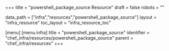 +++
title = "powershell_package_source Resource"
draft = false
robots = ""

data_path = ["infra","resources","powershell_package_source"]
layout = "infra_resource"
toc_layout = "infra_resource_toc"

[menu]
  [menu.infra]
    title = "powershell_package_source"
    identifier = "chef_infra/resources/powershell_package_source"
    parent = "chef_infra/resources"
+++

<!-- The contents of this page are automatically generated from the powershell_package_source.yaml file in the data/infra/resources directory. -->
<!-- To suggest a change, edit the https://github.com/chef/chef/blob/main/lib/chef/resource/powershell_package_source.rb file and submit a pull request to the https://github.com/chef/chef repository. -->
<!-- markdownlint-disable-file -->
